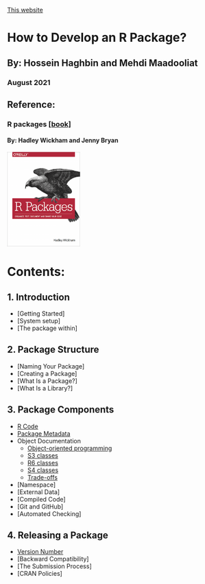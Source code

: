[This website](https://haghbinh.github.io/DevRpack/) 
# How to Develop an R Package?
## By: Hossein Haghbin and Mehdi Maadooliat
### August 2021

## Reference:
### R packages [\[book\] ](https://r-pkgs.org/)
#### By: Hadley Wickham and Jenny Bryan

<img src="img/cover.png" alt="Diffrent perspective of objects." width="170" height="220">

# Contents:
## 1. Introduction
 * [Getting Started]
 * [System setup]
 * [The package within]
## 2. Package Structure
 * [Naming Your Package]
 * [Creating a Package]
 * [What Is a Package?]
 * [What Is a Library?]
## 3. Package Components
 * [R Code](https://haghbinh.github.io/DevRpack/html/R_Codes.html)
 * [Package Metadata](https://haghbinh.github.io/DevRpack/html/package-meta-data.html)
 * Object Documentation
   * [Object-oriented programming](https://haghbinh.github.io/DevRpack/html/OO-vs-Base.html)
   * [S3 classes](https://haghbinh.github.io/DevRpack/html/S3.html)
   * [R6 classes](https://haghbinh.github.io/DevRpack/html/R6.html)
   * [S4 classes](https://haghbinh.github.io/DevRpack/html/S4.html)
   * [Trade-offs](https://haghbinh.github.io/DevRpack/html/OO-tradeoffs.html)
 * [Namespace]
 * [External Data]
 * [Compiled Code]
 * [Git and GitHub]
 * [Automated Checking]
## 4. Releasing a Package
 * [Version Number](https://haghbinh.github.io/DevRpack/html/R_Codes.html)
 * [Backward Compatibility]
 * [The Submission Process]
 * [CRAN Policies]
